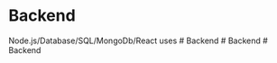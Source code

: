 # Backend
Node.js/Database/SQL/MongoDb/React uses
#   B a c k e n d  
 #   B a c k e n d  
 #   B a c k e n d  
 